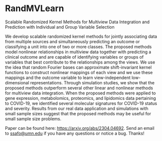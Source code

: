 # RandMVLearn
Scalable Randomized Kernel Methods for Multiview Data Integration and Prediction with Individual and Group Variable Selection

We develop scalable randomized kernel methods for jointly associating data from multiple sources and simultaneously predicting an outcome or classifying a unit into one of two or more classes. The proposed methods model nonlinear relationships in multiview data together with predicting a clinical outcome and are capable of identifying variables or groups of variables that best contribute to the relationships among the views. We use the idea that random Fourier bases can approximate shift-invariant kernel functions to construct nonlinear mappings of each view and we use these mappings and the outcome variable to learn view-independent low-dimensional representations. Through simulation studies, we show that the proposed methods outperform several other linear and nonlinear methods for multiview data integration. When the proposed methods were applied to gene expression, metabolomics, proteomics, and lipidomics data pertaining to COVID-19, we identified several molecular signatures for COVID-19 status and severity. Results from our real data application and simulations with small sample sizes suggest that the proposed methods may be useful for small sample size problems. 

Paper can be found here: https://arxiv.org/abs/2304.04692. 
Send an email to ssafo@umn.edu if you have any questions or notice a bug. Thanks!
